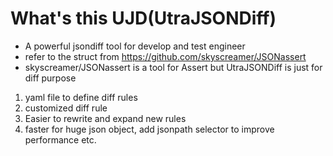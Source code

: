 # What's this UJD(UtraJSONDiff)
* A powerful jsondiff tool for develop and test engineer
* refer to the struct from https://github.com/skyscreamer/JSONassert
* skyscreamer/JSONassert is a tool for Assert but UtraJSONDiff is just for diff purpose
1. yaml file to define diff rules
2. customized diff rule
3. Easier to rewrite and expand new rules
4. faster for huge json object, add jsonpath selector to improve performance
etc.
